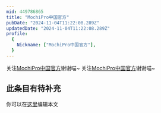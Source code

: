 ```yaml
---
mid: 449786865
title: "MochiPro中国官方"
pubDate: "2024-11-04T11:22:08.289Z"
updatedDate: "2024-11-04T11:22:08.289Z"
profile:
  {
    Nickname: ["MochiPro中国官方"],
  }
---
```


关注[MochiPro中国官方](https://space.bilibili.com/449786865)谢谢喵~ 关注[MochiPro中国官方](https://space.bilibili.com/449786865)谢谢喵~

## 此条目有待补充
你可以在[这里](https://github.com/Yuhanawa/VTuber.ICU-Content/edit/master/v/MochiPro中国官方/index.md)编辑本文
